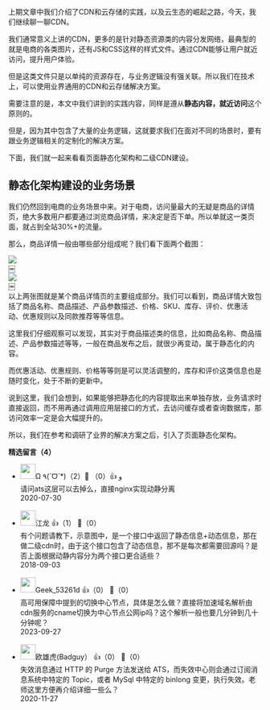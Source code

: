 上期文章中我们介绍了CDN和云存储的实践，以及云生态的崛起之路，今天，我们继续聊一聊CDN。

我们通常意义上讲的CDN，更多的是针对静态资源类的内容分发网络，最典型的就是电商的各类图片，还有JS和CSS这样的样式文件。通过CDN能够让用户就近访问，提升用户体验。

但是这类文件只是以单纯的资源存在，与业务逻辑没有强关联。所以我们在技术上，可以使用业界通用的CDN和云存储解决方案。

需要注意的是，本文中我们讲到的实践内容，同样是遵从**静态内容，就近访问**这个原则的。

但是，因为其中包含了大量的业务逻辑，这就要求我们在面对不同的场景时，要有跟业务逻辑相关的定制化的解决方案。

下面，我们就一起来看看页面静态化架构和二级CDN建设。

## 静态化架构建设的业务场景

我们仍然回到电商的业务场景中来。对于电商，访问量最大的无疑是商品的详情页，绝大多数用户都要通过浏览商品详情，来决定是否下单。所以单就这一类页面，就占到全站30%+的流量。

那么，商品详情一般由哪些部分组成呢？我们看下面两个截图：

![](https://static001.geekbang.org/resource/image/4c/c0/4c327a6e6525eb2f9b09777f419079c0.jpg?wh=814%2A578)  
￼  
![](https://static001.geekbang.org/resource/image/6e/5e/6ea58723cbdb099c464c2fefbc0c915e.jpg?wh=599%2A397)  
￼  
以上两张图就是某个商品详情页的主要组成部分。我们可以看到，商品详情大致包括了商品名称、商品描述、产品参数描述、价格、SKU、库存、评价、优惠活动、优惠规则以及同款推荐等等信息。

这里我们仔细观察可以发现，其实对于商品描述类的信息，比如商品名称、商品描述、产品参数描述等等，一般在商品发布之后，就很少再变动，属于静态化的内容。

而优惠活动、优惠规则、价格等等则是可以灵活调整的，库存和评价这类信息也是随时变化，处于不断的更新中。

说到这里，我们会想到，如果能够把静态化的内容提取出来单独存放，业务请求时直接返回，而不用再通过调用应用层接口的方式，去访问缓存或者查询数据库，那访问效率一定是会大幅提升的。

所以，我们在参考和调研了业界的解决方案之后，引入了页面静态化架构。
<div><strong>精选留言（4）</strong></div><ul>
<li><img src="https://static001.geekbang.org/account/avatar/00/16/60/c1/5ca216ba.jpg" width="30px"><span>Ω ٩(ˊᗜˋ*)و</span> 👍（0） 💬（2）<div>请问ats这层可以去掉么，直接nginx实现动静分离</div>2020-07-30</li><br/><li><img src="https://static001.geekbang.org/account/avatar/00/0f/c4/e2/3de4371d.jpg" width="30px"><span>江龙</span> 👍（1） 💬（0）<div>有个问题请教下，示意图中，是一个接口中返回了静态信息+动态信息，那在做二级cdn时，由于这个接口包含了动态信息，那不是每次都需要回源吗？是否上面根据动静内容分为两个接口更合适些？</div>2018-09-03</li><br/><li><img src="" width="30px"><span>Geek_53261d</span> 👍（0） 💬（0）<div>高可用保障中提到的切换中心节点，具体是怎么做？直接将加速域名解析由cdn服务的cname切换为中心节点公网ip吗？这个解析一般也要几分钟到几十分钟呢？</div>2023-09-27</li><br/><li><img src="https://static001.geekbang.org/account/avatar/00/18/01/bb/7d15d44a.jpg" width="30px"><span>欧雄虎(Badguy）</span> 👍（0） 💬（0）<div>失效消息通过 HTTP 的 Purge 方法发送给 ATS，而失效中心则会通过订阅消息系统中特定的 Topic，或者 MySql 中特定的 binlong 变更，执行失效。老师这里方便再介绍详细一些么？</div>2020-11-27</li><br/>
</ul>